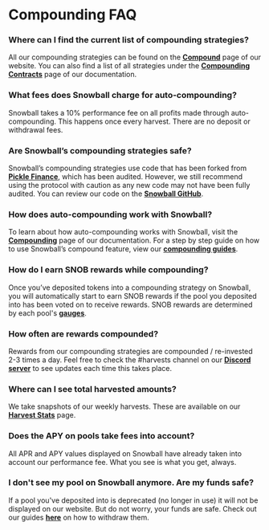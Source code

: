 # Compounding FAQ

### **Where can I find the current list of compounding strategies?**

All our compounding strategies can be found on the [**Compound**](https://app.snowball.network/compound-and-earn) page of our website. You can also find a list of all strategies under the [**Compounding Contracts**](https://snowballs.gitbook.io/snowball-docs/resources/smart-contracts/compounding-contracts) page of our documentation.

### **What fees does Snowball charge for auto-compounding?**

Snowball takes a 10% performance fee on all profits made through auto-compounding. This happens once every harvest. There are no deposit or withdrawal fees.

### **Are Snowball’s compounding strategies safe?**

Snowball’s compounding strategies use code that has been forked from [**Pickle Finance**](https://www.pickle.finance), which has been audited. However, we still recommend using the protocol with caution as any new code may not have been fully audited. You can review our code on the [**Snowball GitHub**](https://github.com/Snowball-Finance). 

### **How does auto-compounding work with Snowball?**

To learn about how auto-compounding works with Snowball, visit the [**Compounding**](https://snowballs.gitbook.io/snowball-docs/products/compounding) page of our documentation. For a step by step guide on how to use Snowball’s compound feature, view our [**compounding guides**](https://snowballs.gitbook.io/snowball-docs/resources/guides). 

### **How do I earn SNOB rewards while compounding?**

Once you’ve deposited tokens into a compounding strategy on Snowball, you will automatically start to earn SNOB rewards if the pool you deposited into has been voted on to receive rewards. SNOB rewards are determined by each pool's [**gauges**](https://snowballs.gitbook.io/snowball-docs/governance/xsnob/gauges).

### How often are rewards compounded?

Rewards from our compounding strategies are compounded / re-invested 2-3 times a day. Feel free to check the #harvests channel on our [**Discord server**](https://discord.gg/BPnBYDSqcb) to see updates each time this takes place.

### Where can I see total harvested amounts?

We take snapshots of our weekly harvests. These are available on our [**Harvest Stats**](../harvest-stats.md) page.

### Does the APY on pools take fees into account?

All APR and APY values displayed on Snowball have already taken into account our performance fee. What you see is what you get, always.

### I don't see my pool on Snowball anymore. Are my funds safe?

If a pool you've deposited into is deprecated (no longer in use) it will not be displayed on our website. But do not worry, your funds are safe. Check out our guides [**here**](https://snowballs.gitbook.io/snowball-docs/resources/guides/manual-contract-interaction) on how to withdraw them.
